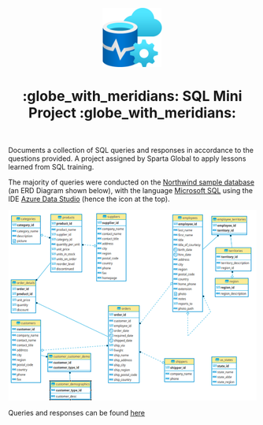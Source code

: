 <p align="center">
  <a href="img/northwind-er-diagram.png">
    <img alt="Azure Data Studio Icon" src="img/SQLIcon.png" width="120" />
  </a>
</p>
<h1 align="center">:globe_with_meridians: SQL Mini Project :globe_with_meridians:</h1>

<br>

Documents a collection of SQL queries and responses in accordance to the questions provided. A project assigned by Sparta Global to apply lessons learned from SQL training. 

The majority of queries were conducted on the [Northwind sample database](https://docs.yugabyte.com/latest/sample-data/northwind/) (an ERD Diagram shown below), with the language [Microsoft SQL](https://docs.microsoft.com/en-us/sql/?view=sql-server-ver15) using the IDE [Azure Data Studio](https://docs.microsoft.com/en-us/sql/azure-data-studio/what-is-azure-data-studio?view=sql-server-ver15) (hence the icon at the top).

<p align="center">
  <a href="img/northwind-er-diagram.png">
    <img alt="Northwind Enity Relationship Diagram" src="img/northwind-er-diagram.png" width="750" />
  </a>
</p>


Queries and responses can be found [here](pages/SQLMiniProject.md)

